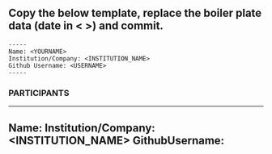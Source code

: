 ## Copy the below template, replace the boiler plate data (date in < >) and commit.

```
-----
Name: <YOURNAME>
Institution/Company: <INSTITUTION_NAME>
Github Username: <USERNAME>
-----
```

### PARTICIPANTS 

---
Name: <YOURNAME>
Institution/Company: <INSTITUTION_NAME>
GithubUsername: <USERNAME>
---
